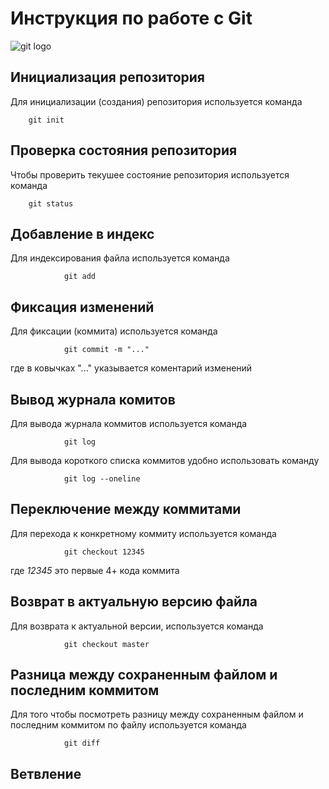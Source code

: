 # **Инструкция по работе с Git**

![git logo](git.bmp)

## Инициализация репозитория

Для инициализации (создания) репозитория используется команда

        git init
        
## Проверка состояния репозитория

Чтобы проверить текушее состояние репозитория используется команда 

        git status
## Добавление в индекс

Для индексирования файла используется команда

                git add
## Фиксация изменений

Для фиксации (коммита) используется команда

                git commit -m "..."

где в ковычках "..." указывается коментарий изменений

## Вывод журнала комитов

Для вывода журнала коммитов используется команда 

                git log


 Для вывода короткого списка коммитов удобно использовать команду

                git log --oneline
 
## Переключение между коммитами

Для перехода к конкретному коммиту используется команда

                git checkout 12345

где *12345* это первые 4+ кода коммита

## Возврат в актуальную версию файла

Для возврата к актуальной версии, используется команда 

                git checkout master


## Разница между сохраненным файлом и последним коммитом
Для того чтобы посмотреть разницу между сохраненным файлом и последним коммитом по файлу используется команда

                git diff

## Ветвление

